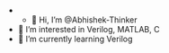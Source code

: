 - - 👋 Hi, I’m @Abhishek-Thinker
- 👀 I’m interested in Verilog, MATLAB, C
- 🌱 I’m currently learning Verilog

